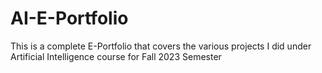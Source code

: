 # AI-E-Portfolio
This is a complete E-Portfolio that covers the various projects I did under Artificial Intelligence course for Fall 2023 Semester
